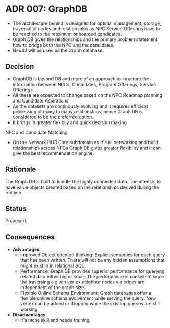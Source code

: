 # ADR 007: GraphDB
- The architecture behind is designed for optimal management, storage, traversal of nodes and relationships as NPC Service Offerings have to be reached to the maximum onboarded candidates. 
- Graph DB gives the relationships and the primary problem statement how to bridge both the NPC and the candidates.
- Neo4J will be used as the Graph database.

## Decision 

- GraphDB is beyond DB and more of an approach to structure the information between NPCs, Candidates, Program Offerings, Service Offerings. 
- All these are expected to change based on the NPC Roadmap planning and Candidate Aspirations. 
- As the datasets are continously evolving and it requires efficient processing of many to many relationships, hence Graph DB is considered to be the preferred option.
- It brings in greater flexibily and quick decision making

NPC and Candidate Matching

- On the Network HUB Core subdomain as it's all networking and build relationships across NPCs Graph DB gives greater flexibility and it can give the best recommendation engine. 

## Rationale 

The Graph DB is built to handle the highly connected data. The intent is to have value objects created based on the relationships derived during the runtime.

## Status
Proposed. 

## Consequences
- **Advantages**
  -  Improved Object oriented thinking: Explicit semantics for each query that has been written. There will not be any hidden assumptions that might exist in in relational SQL
  -  Performance: Graph DB provides superior performance for querying related data either big or small. The performance is consistent since the traversing a given vertex neighbor nodes via edges are independent of the graph size.
  -  Flexible Online Schema Environment: Graph databases offer a flexible online schema evolvement while serving the query. New vertex can be added or dropped while the existing queries are still working.
- **Disadvantages**
  - It's niche skill and needs training.

